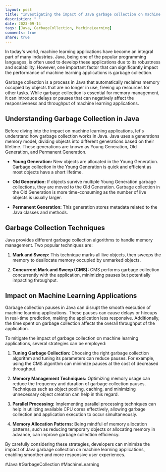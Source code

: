 ```yaml
---
layout: post
title: "Investigating the impact of Java garbage collection on machine learning applications"
description: " "
date: 2023-09-14
tags: [Java, GarbageCollection, MachineLearning]
comments: true
share: true
---
```


In today's world, machine learning applications have become an integral part of many industries. Java, being one of the popular programming languages, is often used to develop these applications due to its robustness and scalability. However, one important factor that can significantly impact the performance of machine learning applications is garbage collection.

Garbage collection is a process in Java that automatically reclaims memory occupied by objects that are no longer in use, freeing up resources for other tasks. While garbage collection is essential for memory management, it can introduce delays or pauses that can negatively affect the responsiveness and throughput of machine learning applications.

## Understanding Garbage Collection in Java

Before diving into the impact on machine learning applications, let's understand how garbage collection works in Java. Java uses a generations memory model, dividing objects into different generations based on their lifetime. These generations are known as Young Generation, Old Generation, and Permanent Generation.

- **Young Generation:** New objects are allocated in the Young Generation. Garbage collection in the Young Generation is quick and efficient as most objects have a short lifetime.

- **Old Generation:** If objects survive multiple Young Generation garbage collections, they are moved to the Old Generation. Garbage collection in the Old Generation is more time-consuming as the number of live objects is usually larger.

- **Permanent Generation:** This generation stores metadata related to the Java classes and methods.

## Garbage Collection Techniques

Java provides different garbage collection algorithms to handle memory management. Two popular techniques are:

1. **Mark and Sweep:** This technique marks all live objects, then sweeps the memory to deallocate memory occupied by unmarked objects.

2. **Concurrent Mark and Sweep (CMS):** CMS performs garbage collection concurrently with the application, minimizing pauses but potentially impacting throughput.

## Impact on Machine Learning Applications

Garbage collection pauses in Java can disrupt the smooth execution of machine learning applications. These pauses can cause delays or hiccups in real-time prediction, making the application less responsive. Additionally, the time spent on garbage collection affects the overall throughput of the application.

To mitigate the impact of garbage collection on machine learning applications, several strategies can be employed:

1. **Tuning Garbage Collection:** Choosing the right garbage collection algorithm and tuning its parameters can reduce pauses. For example, using the CMS algorithm can minimize pauses at the cost of decreased throughput.

2. **Memory Management Techniques:** Optimizing memory usage can reduce the frequency and duration of garbage collection pauses. Techniques such as object pooling, caching, and minimizing unnecessary object creation can help in this regard.

3. **Parallel Processing:** Implementing parallel processing techniques can help in utilizing available CPU cores effectively, allowing garbage collection and application execution to occur simultaneously.

4. **Memory Allocation Patterns:** Being mindful of memory allocation patterns, such as reducing temporary objects or allocating memory in advance, can improve garbage collection efficiency.

By carefully considering these strategies, developers can minimize the impact of Java garbage collection on machine learning applications, enabling smoother and more responsive user experiences.

#Java #GarbageCollection #MachineLearning